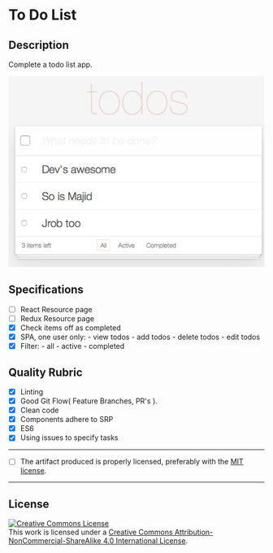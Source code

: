 # To Do List

## Description

Complete a todo list app.

![Alt text](./src/images/todo-list.png)

## Specifications

- [ ] React Resource page
- [ ] Redux Resource page
- [x] Check items off as completed
- [x] SPA, one user only:
      - view todos
      - add todos
      - delete todos
      - edit todos
- [x] Filter:
      - all
      - active
      - completed

## Quality Rubric

- [x] Linting
- [x] Good Git Flow( Feature Branches, PR's ).
- [x] Clean code
- [x] Components adhere to SRP
- [x] ES6
- [x] Using issues to specify tasks

---

- [ ] The artifact produced is properly licensed, preferably with the [MIT license][mit-license].

---

## License
<!-- LICENSE -->

<a rel="license" href="http://creativecommons.org/licenses/by-nc-sa/4.0/"><img alt="Creative Commons License" style="border-width:0" src="https://i.creativecommons.org/l/by-nc-sa/4.0/80x15.png" /></a>
<br />This work is licensed under a <a rel="license" href="http://creativecommons.org/licenses/by-nc-sa/4.0/">Creative Commons Attribution-NonCommercial-ShareAlike 4.0 International License</a>.

[mit-license]: https://opensource.org/licenses/MIT

